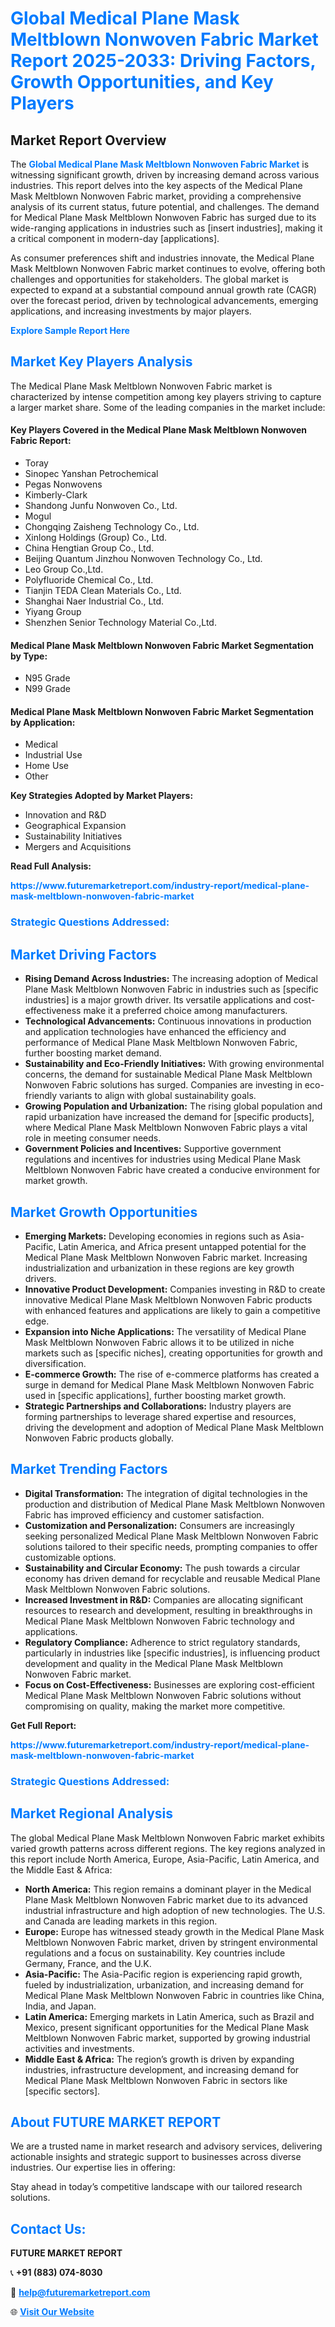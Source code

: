 <h1 style="color: #007BFF;">Global Medical Plane Mask Meltblown Nonwoven Fabric Market Report 2025-2033: Driving Factors, Growth Opportunities, and Key Players</h1>

<section id="overview">
<h2>Market Report Overview</h2>
<p>The <a href="https://www.futuremarketreport.com/industry-report/medical-plane-mask-meltblown-nonwoven-fabric-market" style="color: #007BFF; text-decoration: none;"><strong>Global Medical Plane Mask Meltblown Nonwoven Fabric Market</strong></a> is witnessing significant growth, driven by increasing demand across various industries. This report delves into the key aspects of the Medical Plane Mask Meltblown Nonwoven Fabric market, providing a comprehensive analysis of its current status, future potential, and challenges. The demand for Medical Plane Mask Meltblown Nonwoven Fabric has surged due to its wide-ranging applications in industries such as [insert industries], making it a critical component in modern-day [applications].</p>
<p>As consumer preferences shift and industries innovate, the Medical Plane Mask Meltblown Nonwoven Fabric market continues to evolve, offering both challenges and opportunities for stakeholders. The global market is expected to expand at a substantial compound annual growth rate (CAGR) over the forecast period, driven by technological advancements, emerging applications, and increasing investments by major players.</p>
</section>

<section id="overview">
<p><a href="https://www.futuremarketreport.com/request-sample/reportId=78647" style="color: #007BFF; text-decoration: none;"><strong>Explore Sample Report Here</strong></a></p>
</section>

<section id="key-players">
<h2 style="color: #007BFF;">Market Key Players Analysis</h2>
<p>The Medical Plane Mask Meltblown Nonwoven Fabric market is characterized by intense competition among key players striving to capture a larger market share. Some of the leading companies in the market include:</p>
<h4>Key Players Covered in the Medical Plane Mask Meltblown Nonwoven Fabric Report:</h4>
<ul><li>Toray</li><li>Sinopec Yanshan Petrochemical</li><li>Pegas Nonwovens</li><li>Kimberly-Clark</li><li>Shandong Junfu Nonwoven Co., Ltd.</li><li>Mogul</li><li>Chongqing Zaisheng Technology Co., Ltd.</li><li>Xinlong Holdings (Group) Co., Ltd.</li><li>China Hengtian Group Co., Ltd.</li><li>Beijing Quantum Jinzhou Nonwoven Technology Co., Ltd.</li><li>Leo Group Co.,Ltd.</li><li>Polyfluoride Chemical Co., Ltd.</li><li>Tianjin TEDA Clean Materials Co., Ltd.</li><li>Shanghai Naer Industrial Co., Ltd.</li><li>Yiyang Group</li><li>Shenzhen Senior Technology Material Co.,Ltd.</li></ul>
<h4>Medical Plane Mask Meltblown Nonwoven Fabric Market Segmentation by Type:</h4>
<ul><li>N95 Grade</li><li>N99 Grade</li></ul>

<h4>Medical Plane Mask Meltblown Nonwoven Fabric Market Segmentation by Application:</h4>
<ul><li>Medical</li><li>Industrial Use</li><li>Home Use</li><li>Other</li></ul>
<p><strong>Key Strategies Adopted by Market Players:</strong></p>
<ul>
<li>Innovation and R&D</li>
<li>Geographical Expansion</li>
<li>Sustainability Initiatives</li>
<li>Mergers and Acquisitions</li>
</ul>
</section>

<section>
<p><strong>Read Full Analysis: </strong></p><a href="https://www.futuremarketreport.com/industry-report/medical-plane-mask-meltblown-nonwoven-fabric-market" style="color: #007BFF; text-decoration: none;"><strong>https://www.futuremarketreport.com/industry-report/medical-plane-mask-meltblown-nonwoven-fabric-market</strong></a>
<h3 style="color: #007BFF;">Strategic Questions Addressed:</h3>
</section>

<section id="driving-factors">
<h2 style="color: #007BFF;">Market Driving Factors</h2>
<ul>
<li><strong>Rising Demand Across Industries:</strong> The increasing adoption of Medical Plane Mask Meltblown Nonwoven Fabric in industries such as [specific industries] is a major growth driver. Its versatile applications and cost-effectiveness make it a preferred choice among manufacturers.</li>
<li><strong>Technological Advancements:</strong> Continuous innovations in production and application technologies have enhanced the efficiency and performance of Medical Plane Mask Meltblown Nonwoven Fabric, further boosting market demand.</li>
<li><strong>Sustainability and Eco-Friendly Initiatives:</strong> With growing environmental concerns, the demand for sustainable Medical Plane Mask Meltblown Nonwoven Fabric solutions has surged. Companies are investing in eco-friendly variants to align with global sustainability goals.</li>
<li><strong>Growing Population and Urbanization:</strong> The rising global population and rapid urbanization have increased the demand for [specific products], where Medical Plane Mask Meltblown Nonwoven Fabric plays a vital role in meeting consumer needs.</li>
<li><strong>Government Policies and Incentives:</strong> Supportive government regulations and incentives for industries using Medical Plane Mask Meltblown Nonwoven Fabric have created a conducive environment for market growth.</li>
</ul>
</section>

<section id="growth-opportunities">
<h2 style="color: #007BFF;">Market Growth Opportunities</h2>
<ul>
<li><strong>Emerging Markets:</strong> Developing economies in regions such as Asia-Pacific, Latin America, and Africa present untapped potential for the Medical Plane Mask Meltblown Nonwoven Fabric market. Increasing industrialization and urbanization in these regions are key growth drivers.</li>
<li><strong>Innovative Product Development:</strong> Companies investing in R&D to create innovative Medical Plane Mask Meltblown Nonwoven Fabric products with enhanced features and applications are likely to gain a competitive edge.</li>
<li><strong>Expansion into Niche Applications:</strong> The versatility of Medical Plane Mask Meltblown Nonwoven Fabric allows it to be utilized in niche markets such as [specific niches], creating opportunities for growth and diversification.</li>
<li><strong>E-commerce Growth:</strong> The rise of e-commerce platforms has created a surge in demand for Medical Plane Mask Meltblown Nonwoven Fabric used in [specific applications], further boosting market growth.</li>
<li><strong>Strategic Partnerships and Collaborations:</strong> Industry players are forming partnerships to leverage shared expertise and resources, driving the development and adoption of Medical Plane Mask Meltblown Nonwoven Fabric products globally.</li>
</ul>
</section>

<section id="trending-factors">
<h2 style="color: #007BFF;">Market Trending Factors</h2>
<ul>
<li><strong>Digital Transformation:</strong> The integration of digital technologies in the production and distribution of Medical Plane Mask Meltblown Nonwoven Fabric has improved efficiency and customer satisfaction.</li>
<li><strong>Customization and Personalization:</strong> Consumers are increasingly seeking personalized Medical Plane Mask Meltblown Nonwoven Fabric solutions tailored to their specific needs, prompting companies to offer customizable options.</li>
<li><strong>Sustainability and Circular Economy:</strong> The push towards a circular economy has driven demand for recyclable and reusable Medical Plane Mask Meltblown Nonwoven Fabric solutions.</li>
<li><strong>Increased Investment in R&D:</strong> Companies are allocating significant resources to research and development, resulting in breakthroughs in Medical Plane Mask Meltblown Nonwoven Fabric technology and applications.</li>
<li><strong>Regulatory Compliance:</strong> Adherence to strict regulatory standards, particularly in industries like [specific industries], is influencing product development and quality in the Medical Plane Mask Meltblown Nonwoven Fabric market.</li>
<li><strong>Focus on Cost-Effectiveness:</strong> Businesses are exploring cost-efficient Medical Plane Mask Meltblown Nonwoven Fabric solutions without compromising on quality, making the market more competitive.</li>
</ul>
</section>

<section>
<p><strong>Get Full Report: </strong></p><a href="https://www.futuremarketreport.com/industry-report/medical-plane-mask-meltblown-nonwoven-fabric-market" style="color: #007BFF; text-decoration: none;"><strong>https://www.futuremarketreport.com/industry-report/medical-plane-mask-meltblown-nonwoven-fabric-market</strong></a>
<h3 style="color: #007BFF;">Strategic Questions Addressed:</h3>
</section>


<section id="regional-analysis">
<h2 style="color: #007BFF;">Market Regional Analysis</h2>
<p>The global Medical Plane Mask Meltblown Nonwoven Fabric market exhibits varied growth patterns across different regions. The key regions analyzed in this report include North America, Europe, Asia-Pacific, Latin America, and the Middle East & Africa:</p>
<ul>
<li><strong>North America:</strong> This region remains a dominant player in the Medical Plane Mask Meltblown Nonwoven Fabric market due to its advanced industrial infrastructure and high adoption of new technologies. The U.S. and Canada are leading markets in this region.</li>
<li><strong>Europe:</strong> Europe has witnessed steady growth in the Medical Plane Mask Meltblown Nonwoven Fabric market, driven by stringent environmental regulations and a focus on sustainability. Key countries include Germany, France, and the U.K.</li>
<li><strong>Asia-Pacific:</strong> The Asia-Pacific region is experiencing rapid growth, fueled by industrialization, urbanization, and increasing demand for Medical Plane Mask Meltblown Nonwoven Fabric in countries like China, India, and Japan.</li>
<li><strong>Latin America:</strong> Emerging markets in Latin America, such as Brazil and Mexico, present significant opportunities for the Medical Plane Mask Meltblown Nonwoven Fabric market, supported by growing industrial activities and investments.</li>
<li><strong>Middle East & Africa:</strong> The region’s growth is driven by expanding industries, infrastructure development, and increasing demand for Medical Plane Mask Meltblown Nonwoven Fabric in sectors like [specific sectors].</li>
</ul>
</section>

<footer>
<h2 style="color: #007BFF;">About FUTURE MARKET REPORT</h2>
<p>We are a trusted name in market research and advisory services, delivering actionable insights and strategic support to businesses across diverse industries. Our expertise lies in offering:</p>

<p>Stay ahead in today’s competitive landscape with our tailored research solutions.</p>

<h2 style="color: #007BFF;">Contact Us:</h2>
<p><strong>FUTURE MARKET REPORT</strong></p>
<p>📞 <strong>+91 (883) 074-8030</strong></p>
<p>📧 <strong><a href="mailto:help@futuremarketreport.com" style="color: #007BFF;">help@futuremarketreport.com</a></strong></p>
<p>🌐 <strong><a href="https://www.futuremarketreport.com/" style="color: #007BFF;">Visit Our Website</a></strong></p>
</footer>